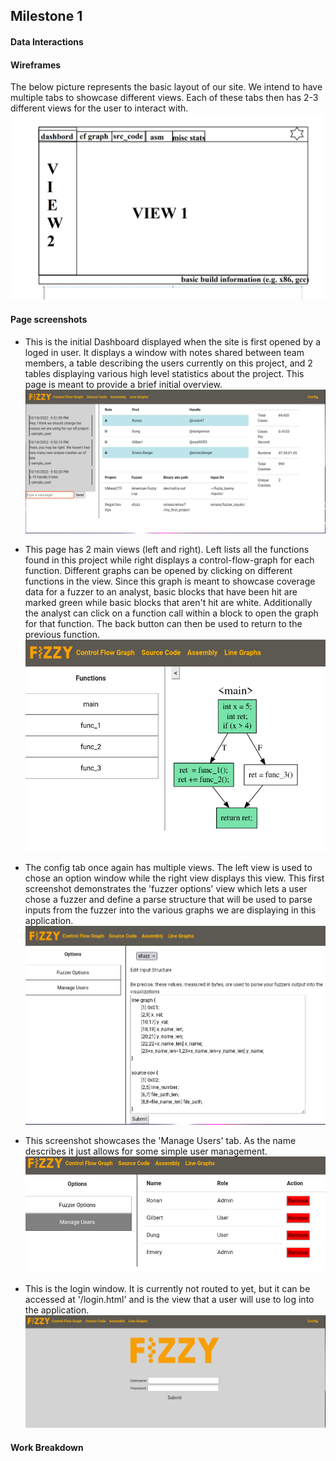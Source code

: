 ## Milestone 1

#### Data Interactions
#### Wireframes
The below picture represents the basic layout of our site. We intend to have multiple tabs to
showcase different views. Each of these tabs then has 2-3 different views for the user to interact
with.
![wireframe](../imgs/wireframes.png)

#### Page screenshots
- This is the initial Dashboard displayed when the site is first opened by a loged in user. It
displays a window with notes shared between team members, a table describing the users currently on
this project, and 2 tables displaying various high level statistics about the project. This page is
meant to provide a brief initial overview.
![dashboard](../imgs/dashboard.png)

- This page has 2 main views (left and right). Left lists all the functions found in this project
while right displays a control-flow-graph for each function. Different graphs can be opened by
clicking on different functions in the view. Since this graph is meant to showcase coverage data for
a fuzzer to an analyst, basic blocks that have been hit are marked green while basic blocks that
aren't hit are white. Additionally the analyst can click on a function call within a block to
open the graph for that function. The back button can then be used to return to the previous
function.
![cfg](../imgs/cfg.png)

- The config tab once again has multiple views. The left view is used to chose an option window
while the right view displays this view. This first screenshot demonstrates the 'fuzzer options'
view which lets a user chose a fuzzer and define a parse structure that will be used to parse inputs
from the fuzzer into the various graphs we are displaying in this application.
![config1](../imgs/config1.png)

- This screenshot showcases the 'Manage Users' tab. As the name describes it just allows for some
simple user management.
![config2](../imgs/config2.png)

- This is the login window. It is currently not routed to yet, but it can be accessed at
'/login.html' and is the view that a user will use to log into the application.
![login](../imgs/login.png)

#### Work Breakdown

